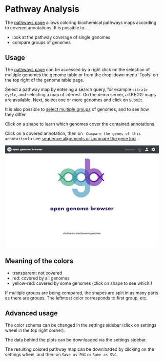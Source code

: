 <link rel="shortcut icon" type="image/svg+xml" href="/opengenomebrowser/favicon.svg">

# Pathway Analysis

The [pathways page](https://opengenomebrowser.bioinformatics.unibe.ch/pathway/) allows coloring biochemical pathways maps according to covered
annotations. It is possible to...

- look at the pathway coverage of single genomes
- compare groups of genomes

## Usage

The [pathways page](https://opengenomebrowser.bioinformatics.unibe.ch/pathway/) can be accessed by a right click on the selection of multiple genomes
the genome table or from the drop-down menu 'Tools' on the top right of the genome table page.

Select a pathway map by entering a search query, for example `citrate cycle`, and selecting a map of interest. On the demo server, all KEGG-maps are
available. Next, select one or more genomes and click on `Submit`.

It is also possible
to [select multiple groups](https://opengenomebrowser.bioinformatics.unibe.ch/pathway/?map=kornec00030&g1=@tax:Lactobacillales&g2=@tax:Propionibacteriales)
of genomes, and to see how they differ.

Click on a shape to learn which genomes cover the contained annotations.

Click on a covered annotation, then on ` Compare the genes of this annotation` to see [sequence alignments or compare the gene loci](compare-genes.md)
.

![pathways demo](../media/pathways.apng)

## Meaning of the colors

- transparent: not covered
- red: covered by all genomes
- yellow-red: covered by some genomes (click on shape to see which!)

If multiple groups are being compared, the shapes are split in as many parts as there are groups. The leftmost color corresponds to first group, etc.

## Advanced usage

The color schema can be changed in the settings sidebar (click on settings wheel in the top right corner).

The data behind the plots can be downloaded via the settings sidebar.

The resulting colored pathway map can be downloaded by clicking on the settings wheel, and then on `Save as PNG`
or `Save as SVG`.
